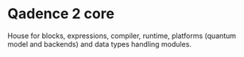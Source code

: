 # Qadence 2 core

House for blocks, expressions, compiler, runtime, platforms (quantum model and backends) and data types handling modules.
